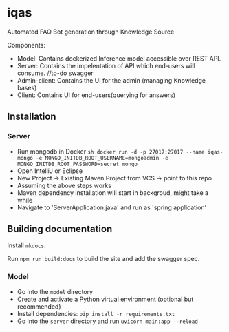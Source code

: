 # iqas
Automated FAQ Bot generation through Knowledge Source

Components:

- Model: Contains dockerized Inference model accessible over REST API.
- Server: Contains the impelentation of API which end-users will consume. //to-do swagger
- Admin-client: Contains the UI for the admin (managing Knowledge bases)
- Client: Contains UI for end-users(querying for answers)

## Installation

### Server

- Run mongodb in Docker
``sh
docker run -d -p 27017:27017 --name iqas-mongo -e MONGO_INITDB_ROOT_USERNAME=mongoadmin -e MONGO_INITDB_ROOT_PASSWORD=secret mongo
``
- Open IntelliJ or Eclipse
- New Project -> Existing Maven Project from VCS -> point to this repo
- Assuming the above steps works
- Maven dependency installation will start in backgroud, might take a while
- Navigate to 'ServerApplication.java' and run as 'spring application'

## Building documentation

Install `mkdocs`.

Run `npm run build:docs` to build the site and add the swagger spec.

### Model

- Go into the `model` directory
- Create and activate a Python virtual environment (optional but recommended)
- Install dependencies: `pip install -r requirements.txt`
- Go into the `server` directory and run `uvicorn main:app --reload`

